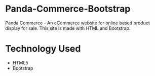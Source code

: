 # Panda-Commerce-Bootstrap
Panda Commerce - An eCommerce website for online based product display for sale. This site is made with HTML and Bootstrap.

# Technology Used
* HTML5
* Bootstrap
